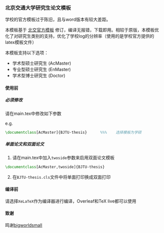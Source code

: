 ### 北京交通大学研究生论文模板

学校的官方模板过于陈旧，且与word版本有较大差距。

本模板基于 [北交官方模板](https://gs.bjtu.edu.cn/cms/item/477.html) 修订，编译无报错，下载即用。相较于原版，本模板优化了对研究生类别的支持，优化了学校log的分辨率（使用的是学校官方提供的latex模板文件）


本模板支持以下选项：
- 学术型硕士研究生 (AcMaster)
- 专业型硕士研究生 (EnMaster)
- 学术型博士研究生 (Doctor)

#### 使用前
##### 必须修改
请在main.tex中修改如下参数

e.g.
```latex
\documentclass[AcMaster]{BJTU-thesis}      %%%    选择模板为学硕
```

##### 单面论文和双面论文
1. 请在main.tex中加入`twoside`参数来启用双面论文模板

```latex
\documentclass[AcMaster,twoside]{BJTU-thesis} 
```

2. 在`BJTU-thesis.cls`文件中将单面打印换成双面打印

#### 编译前
请选择`XeLaTeX`作为编译器进行编译，Overleaf和TeX live都可以使用

#### 致谢
鸣谢[bigworldsmall](https://github.com/bigworldsmall) 
